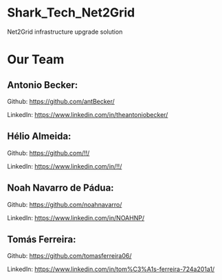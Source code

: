 # Shark_Tech_Net2Grid
Net2Grid infrastructure upgrade solution

# Our Team

## Antonio Becker:

Github: https://github.com/antBecker/

LinkedIn: https://www.linkedin.com/in/theantoniobecker/

## Hélio Almeida:

Github: https://github.com/!!/

LinkedIn: https://www.linkedin.com/in/!!/

## Noah Navarro de Pádua:

Github: https://github.com/noahnavarro/

LinkedIn: https://www.linkedin.com/in/NOAHNP/

## Tomás Ferreira:

Github: https://github.com/tomasferreira06/

LinkedIn: https://www.linkedin.com/in/tom%C3%A1s-ferreira-724a201a1/
